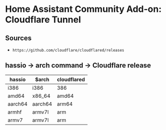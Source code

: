 # Home Assistant Community Add-on: Cloudflare Tunnel

## Sources

- `https://github.com/cloudflare/cloudflared/releases`

## hassio -> arch command -> Cloudflare release

| hassio  | \$arch  | cloudflared |
| ------- | ------- | ----------- |
| i386    | i386    | 386         |
| amd64   | x86_64  | amd64       |
| aarch64 | aarch64 | arm64       |
| armhf   | armv7l  | arm         |
| armv7   | armv7l  | arm         |
